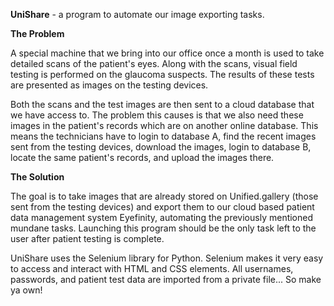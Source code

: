 **UniShare** - a program to automate our image exporting tasks.

**The Problem**

A special machine that we bring into our office once a month is used to take detailed scans of the patient's eyes.
Along with the scans, visual field testing is performed on the glaucoma suspects. The results of these tests are presented
as images on the testing devices.

Both the scans and the test images are then sent to a cloud database that we have access to. 
The problem this causes is that we also need these images in the patient's records which are on another online database.
This means the technicians have to login to database A, find the recent images sent from the testing devices, download the images,
login to database B, locate the same patient's records, and upload the images there.

**The Solution**

The goal is to take images that are already stored on Unified.gallery (those sent from the testing devices) and export
them to our cloud based patient data management system Eyefinity, automating the previously mentioned mundane tasks.
Launching this program should be the only task left to the user after patient testing is complete.

UniShare uses the Selenium library for Python.
Selenium makes it very easy to access and interact with HTML and CSS elements. 
All usernames, passwords, and patient test data are imported from a private file... So make ya own!
